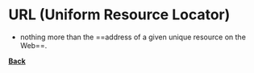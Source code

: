 # URL (Uniform Resource Locator)
- nothing more than the ==address of a given unique resource on the Web==.

**[Back](WEBDEVPRELIM1.md)** 
